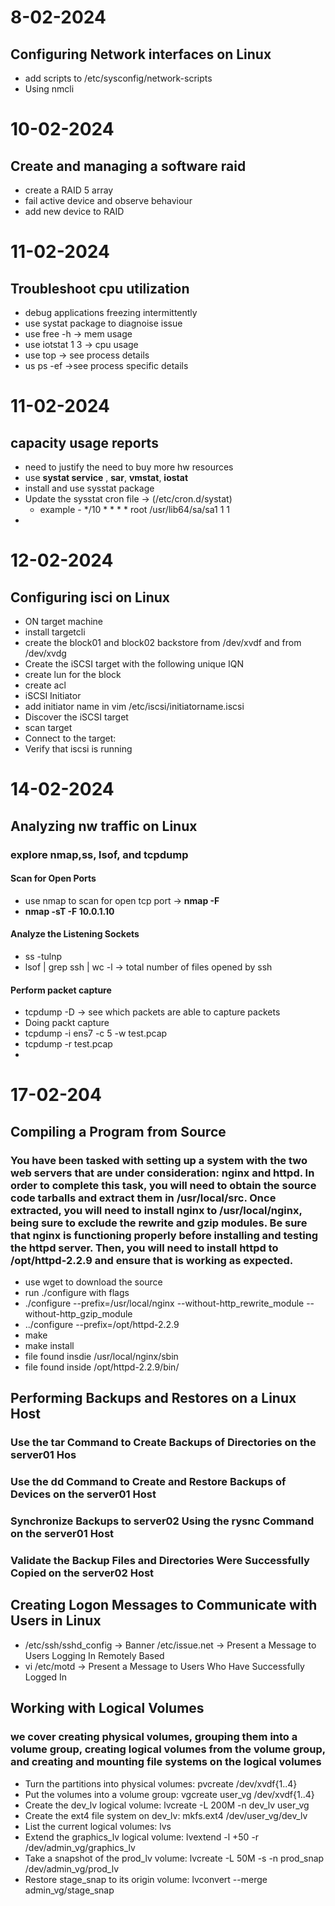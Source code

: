 # 8-02-2024
## Configuring Network interfaces on Linux
* add scripts to /etc/sysconfig/network-scripts
* Using nmcli

# 10-02-2024
## Create and managing a software raid
* create a RAID 5 array
* fail active device and observe behaviour
* add new device to RAID

# 11-02-2024
## Troubleshoot cpu utilization
* debug applications freezing intermittently
* use systat package to diagnoise issue
* use free -h -> mem usage
* use iotstat 1 3 -> cpu usage
* use top -> see process details
* us ps -ef ->see process specific details

# 11-02-2024
## capacity usage reports
* need to justify the need to buy more hw resources
* use **systat service** , **sar**, **vmstat**, **iostat**
* install and use sysstat package
* Update the sysstat cron file -> (/etc/cron.d/systat)
  * example - */10 * * * * root /usr/lib64/sa/sa1 1 1
* 

# 12-02-2024 
## Configuring isci on Linux
* ON target machine
 * install targetcli 
 *  create the block01 and block02 backstore from /dev/xvdf and from /dev/xvdg
 *  Create the iSCSI target with the following unique IQN
 *  create lun for the block
 *  create acl
*   iSCSI Initiator
 *   add initiator name in vim /etc/iscsi/initiatorname.iscsi
 *   Discover the iSCSI target
 *   scan target
 *   Connect to the target:
 *   Verify that iscsi is running 

# 14-02-2024 
## Analyzing nw traffic on Linux
### explore nmap,ss, lsof, and tcpdump
#### Scan for Open Ports
* use nmap to scan for open tcp port ->  **nmap -F <ip>**
* **nmap -sT -F 10.0.1.10**
#### Analyze the Listening Sockets
* ss -tulnp
* lsof | grep ssh | wc -l -> total number of files opened by ssh
#### Perform packet capture
* tcpdump -D -> see which packets are able to capture packets
* Doing packt capture
 * tcpdump -i ens7 -c 5 -w test.pcap
 * tcpdump -r test.pcap
 * 

# 17-02-204
## Compiling a Program from Source
### You have been tasked with setting up a system with the two web servers that are under consideration: nginx and httpd. In order to complete this task, you will need to obtain the source code tarballs and extract them in /usr/local/src. Once extracted, you will need to install nginx to /usr/local/nginx, being sure to exclude the rewrite and gzip modules. Be sure that nginx is functioning properly before installing and testing the httpd server. Then, you will need to install httpd to /opt/httpd-2.2.9 and ensure that is working as expected.
* use wget to download the source
* run ./configure with flags
 *  ./configure --prefix=/usr/local/nginx --without-http_rewrite_module --without-http_gzip_module
 *  ../configure --prefix=/opt/httpd-2.2.9
*  make
*  make install
 *  file found insdie /usr/local/nginx/sbin
 *  file found inside /opt/httpd-2.2.9/bin/

## Performing Backups and Restores on a Linux Host
### Use the tar Command to Create Backups of Directories on the server01 Hos
### Use the dd Command to Create and Restore Backups of Devices on the server01 Host
### Synchronize Backups to server02 Using the rysnc Command on the server01 Host 
### Validate the Backup Files and Directories Were Successfully Copied on the server02 Host

## Creating Logon Messages to Communicate with Users in Linux
* /etc/ssh/sshd_config -> Banner /etc/issue.net -> Present a Message to Users Logging In Remotely Based
* vi /etc/motd -> Present a Message to Users Who Have Successfully Logged In

## Working with Logical Volumes
### we cover creating physical volumes, grouping them into a volume group, creating logical volumes from the volume group, and creating and mounting file systems on the logical volumes
* Turn the partitions into physical volumes: pvcreate /dev/xvdf{1..4}
* Put the volumes into a volume group: vgcreate user_vg /dev/xvdf{1..4}
* Create the dev_lv logical volume: lvcreate -L 200M -n dev_lv user_vg
* Create the ext4 file system on dev_lv: mkfs.ext4 /dev/user_vg/dev_lv
* List the current logical volumes: lvs
* Extend the graphics_lv logical volume: lvextend -l +50 -r /dev/admin_vg/graphics_lv
* Take a snapshot of the prod_lv volume: lvcreate -L 50M -s -n prod_snap /dev/admin_vg/prod_lv
* Restore stage_snap to its origin volume: lvconvert --merge admin_vg/stage_snap
